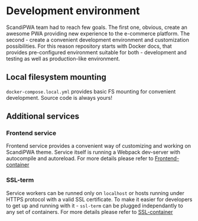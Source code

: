 # Development environment

ScandiPWA team had to reach few goals. The first one, obvious, create an awesome PWA providing new experience to the 
e-commerce platform.
The second - create a convenient development environment and customization possibilities. For this reason repository 
starts with Docker docs, that provides pre-configured environment suitable for both - development and testing as well
 as production-like environment.
 
 ## Local filesystem mounting
 `docker-compose.local.yml` provides basic FS mounting for convenient development. Source code is always yours!
 
 ## Additional services
 
 ### Frontend service
 Frontend service provides a convenient way of customizing and working on ScandiPWA theme.
Service itself is running a Webpack dev-server with autocompile and autoreload. For more details please refer to 
[Frontend-container](./F-Frontend-container.md)

### SSL-term
Service workers can be runned only on `localhost` or hosts running under HTTPS protocol with a valid SSL certificate.
 To make it easier for developers to get up and running with it - `ssl-term` can be plugged independantly to any set 
 of containers. For more details please refer to [SSL-container](G-SSL-container.md)
